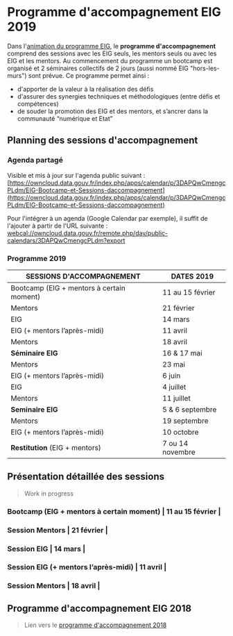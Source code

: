 # Programme d'accompagnement EIG 2019

Dans l'[animation du programme EIG](https://github.com/entrepreneur-interet-general/eig-link/blob/master/animation.md), le **programme d'accompagnement** comprend des sessions avec les EIG seuls, les mentors seuls ou avec les EIG et les mentors. Au commencement du programme un bootcamp est organisé et 2 séminaires collectifs de 2 jours (aussi nommé EIG "hors-les-murs") sont prévue. Ce programme permet ainsi :
* d'apporter de la valeur à la réalisation des défis
* d'assurer des synergies techniques et méthodologiques (entre défis et compétences)
* de souder la promotion des EIG et des mentors, et s’ancrer dans la communauté “numérique et Etat”


## Planning des sessions d'accompagnement 

### Agenda partagé
Visible et mis à jour sur l'agenda public suivant : [https://owncloud.data.gouv.fr/index.php/apps/calendar/p/3DAPQwCmengcPLdm/EIG-Bootcamp-et-Sessions-daccompagnement](https://owncloud.data.gouv.fr/index.php/apps/calendar/p/3DAPQwCmengcPLdm/EIG-Bootcamp-et-Sessions-daccompagnement)

Pour l'intégrer à un agenda (Google Calendar par exemple), il suffit de l'ajouter à partir de l'URL suivante : [webcal://owncloud.data.gouv.fr/remote.php/dav/public-calendars/3DAPQwCmengcPLdm?export](webcal://owncloud.data.gouv.fr/remote.php/dav/public-calendars/3DAPQwCmengcPLdm?export)

### Programme 2019

| SESSIONS D'ACCOMPAGNEMENT | DATES 2019 | 
| -------- | -------- |
| Bootcamp (EIG + mentors à certain moment)| 11 au 15 février| 
| Mentors | 21 février | 
| EIG | 14 mars | 
| EIG (+ mentors l’après-midi) | 11 avril | 
| Mentors | 18 avril |
| **Séminaire EIG** | 16 & 17 mai | 
| Mentors | 23 mai |
| EIG (+ mentors l’après-midi) | 6 juin |
| EIG | 4 juillet |
| Mentors | 11 juillet |
| **Seminaire EIG** | 5 & 6 septembre |
| Mentors | 19 septembre |
| EIG (+ mentors l’après-midi) | 10 octobre |
| **Restitution** (EIG + mentors) | 7 ou 14 novembre |

## Présentation détaillée des sessions
> Work in progress
### Bootcamp (EIG + mentors à certain moment) | 11 au 15 février | 
### Session Mentors | 21 février | 
### Session EIG | 14 mars | 
### Session EIG (+ mentors l’après-midi) | 11 avril | 
### Session Mentors | 18 avril |
## Programme d'accompagnement EIG 2018
> Lien vers le [programme d'accompagnement 2018](./archives/2018/accompagnement_2018.org)
